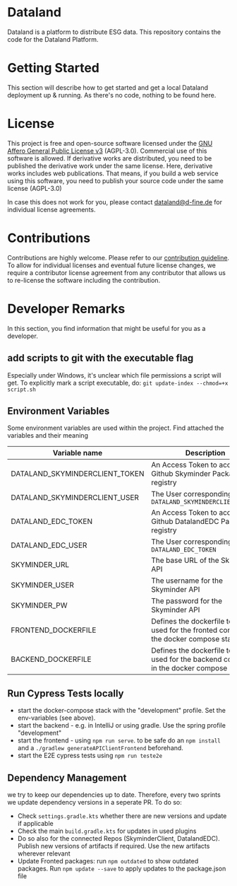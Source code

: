 # Dataland
Dataland is a platform to distribute ESG data. This repository contains the code for the Dataland Platform.

# Getting Started
This section will describe how to get started and get a local Dataland deployment up & running. As there's no code, nothing to be found here.

# License
This project is free and open-source software licensed under the [GNU Affero General Public License v3](LICENSE) (AGPL-3.0). Commercial use of this software is allowed. If derivative works are distributed, you need to be published the derivative work under the same license. Here, derivative works includes web publications. That means, if you build a web service using this software, you need to publish your source code under the same license (AGPL-3.0)

In case this does not work for you, please contact dataland@d-fine.de for individual license agreements.

# Contributions
Contributions are highly welcome. Please refer to our [contribution guideline](contribution/contribution.md).
To allow for individual licenses and eventual future license changes, we require a contributor license agreement from any contributor that allows us to re-license the software including the contribution.

# Developer Remarks
In this section, you find information that might be useful for you as a developer.
## add scripts to git with the executable flag
Especially under Windows, it's unclear which file permissions a script will get. 
To explicitly mark a script executable, do:
`git update-index --chmod=+x script.sh`
## Environment Variables
Some environment variables are used within the project. Find attached the variables and their meaning

| Variable name                  | Description                                                                               | example values                           |
|--------------------------------|-------------------------------------------------------------------------------------------|------------------------------------------|
| DATALAND_SKYMINDERCLIENT_TOKEN | An Access Token to access the Github Skyminder Package registry                           |                                          |
| DATALAND_SKYMINDERCLIENT_USER  | The User corresponding to `DATALAND_SKYMINDERCLIENT_TOKEN`                                |                                          |
| DATALAND_EDC_TOKEN             | An Access Token to access the Github DatalandEDC Package registry                         |                                          |
| DATALAND_EDC_USER              | The User corresponding to `DATALAND_EDC_TOKEN`                                            |                                          |
| SKYMINDER_URL                  | The base URL of the Skyminder API                                                         |                                          |
| SKYMINDER_USER                 | The username for the Skyminder API                                                        |                                          |
| SKYMINDER_PW                   | The password for the Skyminder API                                                        |                                          |
| FRONTEND_DOCKERFILE            | Defines the dockerfile to be used for the fronted container in the docker compose stack   | `./dataland-frontend/DockerfileTest`     |
| BACKEND_DOCKERFILE             | Defines the dockerfile to be used for the backend container in the docker compose stack   | `./dataland-backend/DockerfileTest`      |

## Run Cypress Tests locally
* start the docker-compose stack with the "development" profile. Set the env-variables (see above). 
* start the backend - e.g. in IntelliJ or using gradle. Use the spring profile "development"
* start the frontend - using `npm run serve`. to be safe do an `npm install` and a `./gradlew generateAPIClientFrontend` beforehand.
* start the E2E cypress tests using `npm run teste2e`

## Dependency Management
we try to keep our dependencies up to date. Therefore, every two sprints we update dependency versions in a seperate PR.
To do so:
* Check `settings.gradle.kts` whether there are new versions and update if applicable
* Check the main `build.gradle.kts` for updates in used plugins
* Do so also for the connected Repos (SkyminderClient, DatalandEDC). Publish new versions of artifacts if required. Use the new artifacts wherever relevant
* Update Fronted packages: run `npm outdated` to show outdated packages.
 Run `npm update --save` to apply updates to the package.json file